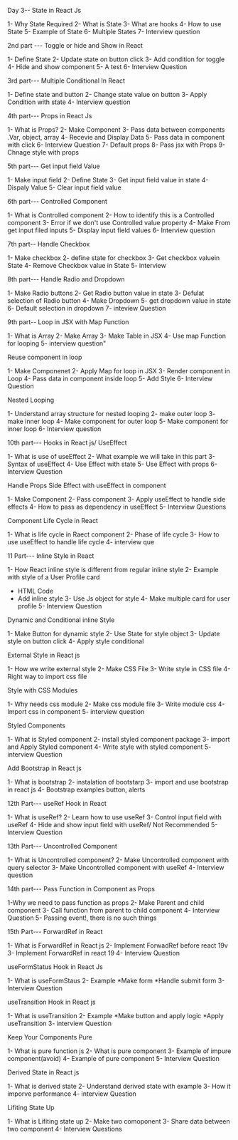 Day 3--
State in React Js

1- Why State Required
2- What is State
3- What are hooks
4- How to use State
5- Example of State
6- Multiple States
7- Interview question

2nd part ---
Toggle or hide and Show in React 

1- Define State
2- Update state on button click 
3- Add condition for toggle 
4- Hide and show component
5- A test
6- Interview Question

3rd part---
Multiple Conditional In React

1- Define state and button 
2- Change state value on button 
3- Apply Condition with state 
4- Interview question 

4th part---
Props in React Js

1- What is Props?
2- Make Component
3- Pass data between components .Var, object, array
4- Recevie and Display Data
5- Pass data in component with click 
6- Interview Question 
7- Default props
8- Pass jsx with Props
9- Chnage style with props

5th part---
Get input field Value

1- Make input field
2- Define State
3- Get input field value in state
4- Dispaly Value
5- Clear input field value

6th part---
Controlled Component

1- What is Controlled component
2- How to identify this is a Controlled component
3- Error if we don't use Controlled value property
4- Make From get input filed inputs
5- Display input field values
6- Interview question 

7th part--
Handle Checkbox

1- Make checkbox
2- define state for checkbox
3- Get checkbox valuein State
4- Remove Checkbox value in State
5- interview 

8th part---
Handle Radio and Dropdown

1- Make Radio buttons
2- Get Radio button value in state
3- Defulat selection of Radio button
4- Make Dropdown
5- get dropdown value in state
6- Default selection in dropdown
7- inteview Question 

9th part--
Loop in JSX with Map Function

1- What is Array
2- Make Array
3- Make Table in JSX
4- Use map Function for looping
5- interview question"

Reuse component in loop

1- Make Componenet 
2- Apply Map for loop in JSX
3- Render component in Loop
4- Pass data in component inside loop
5- Add Style
6- Interview Question 

Nested Looping 

1- Understand array structure for nested looping
2- make outer loop
3- make inner loop
4- Make component for outer loop
5- Make component for inner loop
6- Interview question

10th part---
Hooks in React js/ UseEffect

1- What is use of useEffect
2- What example we will take in this part
3- Syntax of useEffect
4- Use Effect with state
5- Use Effect with props
6- Interview Question

Handle Props Side Effect with useEffect in component

1- Make Component 
2- Pass component 
3- Apply useEffect to handle side effects 
4- How to pass as dependency in useEffect
5- Interview Questions

Component Life Cycle in React

1- What is life cycle in Raect component 
2- Phase of life cycle 
3- How to use useEffect to handle life cycle 
4- interview que

11 Part---
Inline Style in React

1- How React inline style is different from regular inline style
2- Example with style of a User Profile card
* HTML Code
* Add inline style
3- Use Js object for style
4- Make multiple card for user profile
5- Interview Question 

Dynamic and Conditional inline Style

1- Make Button for dynamic style
2- Use State for style object
3- Update style on button click
4- Apply style conditional

External Style in React js

1- How we write external style
2- Make CSS File
3- Write style in CSS file 
4- Right way to import css file 

Style with CSS Modules

1- Why needs css module 
2- Make css module file
3- Write module css
4- Import css in component
5- interview question 

Styled Components

1- What is Styled component
2- install styled component package
3- import and Apply Styled component
4- Write style with styled component
5- interview Question 

Add Bootstrap in React js

1- What is bootstrap
2- instalation of bootstarp 
3- import and use bootstrap in react js 
4- Bootstrap examples button, alerts 

12th Part---
useRef Hook in React 

1- What is useRef?
2- Learn how to use useRef
3- Control input field with useRef
4- Hide and show input field with useRef/ Not Recommended
5- Interview Question 

13th Part---
Uncontrolled Component

1- What is Uncontrolled component?
2- Make Uncontrolled component with query selector
3- Make Uncontrolled component with useRef
4- Interview question

14th part---
Pass Function in Component as Props

1-Why we need to pass function as props 
2- Make Parent and child component 
3- Call function from parent to child component 
4- Interview Question 
5- Passing event!, there is no such things 

15th Part---
ForwardRef in React

1- What is ForwardRef in React js
2- Implement ForwadRef before react 19v
3- Implement ForwardRef in react 19
4- Interview Question 

useFormStatus Hook in React Js

1- What is useFormStaus
2- Example
     *Make form
     *Handle submit form
3- Interview Question   

useTransition Hook in React js 

1- What is useTransition 
2- Example
    *Make button and apply logic
    *Apply useTransition 
3- interview Question  

Keep Your Components Pure

1- What is pure function js
2- What is pure component 
3- Example of impure component(avoid)
4- Example of pure component 
5- Interview Question 

Derived State in React js

1- What is derived state
2- Understand derived state with example
3- How it imporve performance 
4- interview Question

Lifiting State Up

1- What is Lifiting state up
2- Make two comoponent 
3- Share data between two component 
4- Interview Questions 